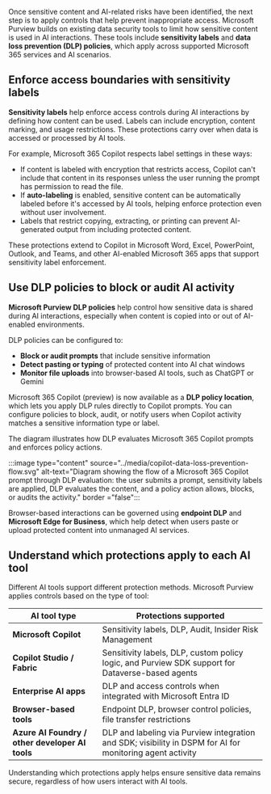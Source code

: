 Once sensitive content and AI-related risks have been identified, the next step is to apply controls that help prevent inappropriate access. Microsoft Purview builds on existing data security tools to limit how sensitive content is used in AI interactions. These tools include **sensitivity labels** and **data loss prevention (DLP) policies**, which apply across supported Microsoft 365 services and AI scenarios.

## Enforce access boundaries with sensitivity labels

**Sensitivity labels** help enforce access controls during AI interactions by defining how content can be used. Labels can include encryption, content marking, and usage restrictions. These protections carry over when data is accessed or processed by AI tools.

For example, Microsoft 365 Copilot respects label settings in these ways:

- If content is labeled with encryption that restricts access, Copilot can't include that content in its responses unless the user running the prompt has permission to read the file.
- If **auto-labeling** is enabled, sensitive content can be automatically labeled before it's accessed by AI tools, helping enforce protection even without user involvement.
- Labels that restrict copying, extracting, or printing can prevent AI-generated output from including protected content.

These protections extend to Copilot in Microsoft Word, Excel, PowerPoint, Outlook, and Teams, and other AI-enabled Microsoft 365 apps that support sensitivity label enforcement.

## Use DLP policies to block or audit AI activity

**Microsoft Purview DLP policies** help control how sensitive data is shared during AI interactions, especially when content is copied into or out of AI-enabled environments.

DLP policies can be configured to:

- **Block or audit prompts** that include sensitive information
- **Detect pasting or typing** of protected content into AI chat windows
- **Monitor file uploads** into browser-based AI tools, such as ChatGPT or Gemini

Microsoft 365 Copilot (preview) is now available as a **DLP policy location**, which lets you apply DLP rules directly to Copilot prompts. You can configure policies to block, audit, or notify users when Copilot activity matches a sensitive information type or label.

The diagram illustrates how DLP evaluates Microsoft 365 Copilot prompts and enforces policy actions.

:::image type="content" source="../media/copilot-data-loss-prevention-flow.svg" alt-text="Diagram showing the flow of a Microsoft 365 Copilot prompt through DLP evaluation: the user submits a prompt, sensitivity labels are applied, DLP evaluates the content, and a policy action allows, blocks, or audits the activity." border ="false":::

Browser-based interactions can be governed using **endpoint DLP** and **Microsoft Edge for Business**, which help detect when users paste or upload protected content into unmanaged AI services.

## Understand which protections apply to each AI tool

Different AI tools support different protection methods. Microsoft Purview applies controls based on the type of tool:

| AI tool type | Protections supported |
|-----|-----|
| **Microsoft Copilot** | Sensitivity labels, DLP, Audit, Insider Risk Management |
| **Copilot Studio / Fabric** | Sensitivity labels, DLP, custom policy logic, and Purview SDK support for Dataverse-based agents |
| **Enterprise AI apps** | DLP and access controls when integrated with Microsoft Entra ID |
| **Browser-based tools** | Endpoint DLP, browser control policies, file transfer restrictions |
| **Azure AI Foundry / other developer AI tools** | DLP and labeling via Purview integration and SDK; visibility in DSPM for AI for monitoring agent activity |

Understanding which protections apply helps ensure sensitive data remains secure, regardless of how users interact with AI tools.
